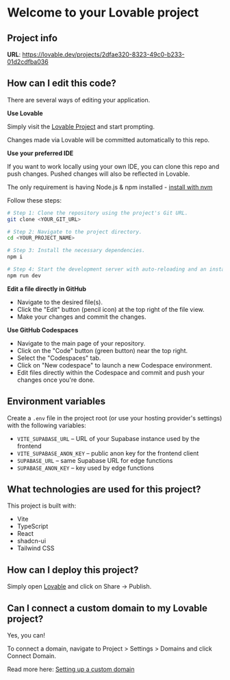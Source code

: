 # Welcome to your Lovable project

## Project info

**URL**: https://lovable.dev/projects/2dfae320-8323-49c0-b233-01d2cdfba036

## How can I edit this code?

There are several ways of editing your application.

**Use Lovable**

Simply visit the [Lovable Project](https://lovable.dev/projects/2dfae320-8323-49c0-b233-01d2cdfba036) and start prompting.

Changes made via Lovable will be committed automatically to this repo.

**Use your preferred IDE**

If you want to work locally using your own IDE, you can clone this repo and push changes. Pushed changes will also be reflected in Lovable.

The only requirement is having Node.js & npm installed - [install with nvm](https://github.com/nvm-sh/nvm#installing-and-updating)

Follow these steps:

```sh
# Step 1: Clone the repository using the project's Git URL.
git clone <YOUR_GIT_URL>

# Step 2: Navigate to the project directory.
cd <YOUR_PROJECT_NAME>

# Step 3: Install the necessary dependencies.
npm i

# Step 4: Start the development server with auto-reloading and an instant preview.
npm run dev
```

**Edit a file directly in GitHub**

- Navigate to the desired file(s).
- Click the "Edit" button (pencil icon) at the top right of the file view.
- Make your changes and commit the changes.

**Use GitHub Codespaces**

- Navigate to the main page of your repository.
- Click on the "Code" button (green button) near the top right.
- Select the "Codespaces" tab.
- Click on "New codespace" to launch a new Codespace environment.
- Edit files directly within the Codespace and commit and push your changes once you're done.

## Environment variables

Create a `.env` file in the project root (or use your hosting provider's settings) with the following variables:

- `VITE_SUPABASE_URL` – URL of your Supabase instance used by the frontend
- `VITE_SUPABASE_ANON_KEY` – public anon key for the frontend client
- `SUPABASE_URL` – same Supabase URL for edge functions
- `SUPABASE_ANON_KEY` – key used by edge functions

## What technologies are used for this project?

This project is built with:

- Vite
- TypeScript
- React
- shadcn-ui
- Tailwind CSS

## How can I deploy this project?

Simply open [Lovable](https://lovable.dev/projects/2dfae320-8323-49c0-b233-01d2cdfba036) and click on Share -> Publish.

## Can I connect a custom domain to my Lovable project?

Yes, you can!

To connect a domain, navigate to Project > Settings > Domains and click Connect Domain.

Read more here: [Setting up a custom domain](https://docs.lovable.dev/tips-tricks/custom-domain#step-by-step-guide)
